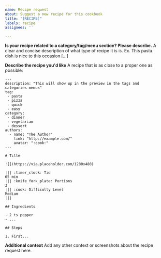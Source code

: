 ```yaml
---
name: Recipe request
about: Suggest a new recipe for this cookbook
title: "[RECIPE]"
labels: recipe
assignees: ''

---
```


**Is your recipe related to a category/tag/menu section? Please describe.**
A clear and concise description of what type of recipe it is is. Ex. This pasta dish is nice to this occasion [...]

**Describe the recipe you'd like**
A recipe that is as close to a proper one as possible:

```text
---
description: "This will show up in the preview in the tags and categories menus"
tag:
 - pasta
 - pizza
 - quick
 - easy
category:
 - dinner
 - vegetarian
 - dessert
authors:
  - name: "The Author"
    link: "http://example.com/"
    avatar: ":cook:"
---

# Title

![](https://via.placeholder.com/1280x480)

||| :timer_clock: Tid
65 min
||| :knife_fork_plate: Portions
2
||| :cook: Difficulty Level
Medium
|||

## Ingredients

- 2 ts pepper
- ...

## Steps

1. First...
```

**Additional context**
Add any other context or screenshots about the recipe request here.

